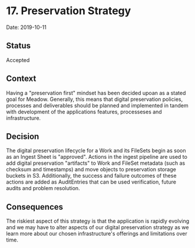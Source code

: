 # 17. Preservation Strategy

Date: 2019-10-11

## Status

Accepted

## Context

Having a "preservation first" mindset has been decided upoan as a stated goal for Meadow. Generally, this means that digital preservation
policies, processes and deliverables should be planned and implemented in tandem with development of the applications features, processeses and infrastructure.

## Decision

The digital preservation lifecycle for a Work and its FileSets begin as soon as an Ingest Sheet is "approved". Actions in the ingest pipeline are used to
add digital preservation "artifacts" to Work and FileSet metadata (such as checksum and timestamps) and move objects to preservation storage buckets in S3. Additionally, the
success and failure outcomes of these actions are added as AuditEntries that can be used verification, future audits and problem resolution.

## Consequences

The riskiest aspect of this strategy is that the application is rapidly evolving and we may have to alter aspects of our digital preservation strategy
as we learn more about our chosen infrastructure's offerings and limitations over time.

